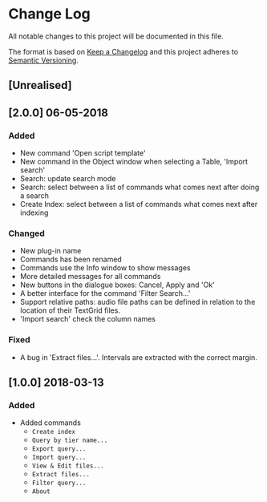 # Change Log
All notable changes to this project will be documented in this file.

The format is based on [Keep a Changelog](http://keepachangelog.com/)
and this project adheres to [Semantic Versioning](http://semver.org/).

## [Unrealised]

## [2.0.0] 06-05-2018

### Added
  - New command 'Open script template'
  - New command in the Object window when selecting a Table, 'Import search'
  - Search: update search mode
  - Search: select between a list of commands what comes next after doing a search
  - Create Index: select between a list of commands what comes next after indexing

### Changed
  - New plug-in name
  - Commands has been renamed
  - Commands use the Info window to show messages
  - More detailed messages for all commands
  - New buttons in the dialogue boxes: Cancel, Apply and 'Ok'
  - A better interface for the command 'Filter Search...'
  - Support relative paths: audio file paths can be defined in relation to the location of their TextGrid files. 
  - 'Import search' check the column names
  
### Fixed
  - A bug in 'Extract files...'. Intervals are extracted with the correct margin.

## [1.0.0] 2018-03-13

### Added
  - Added commands
    - `Create index`
    - `Query by tier name...`
    - `Export query...`
    - `Import query...`
    - `View & Edit files...`
    - `Extract files...`
    - `Filter query...`
    - `About`
